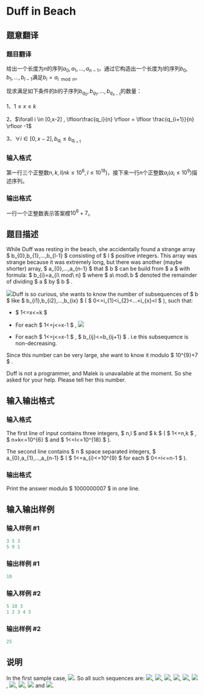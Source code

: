 # Duff in Beach

## 题意翻译

### 题目翻译

给出一个长度为$n$的序列$a_0,a_1,...,a_{n-1}$，通过它构造出一个长度为$l$的序列$b_0,b_1,...,b_{l-1}$满足$b_i = a_{i \mod n}$。

现求满足如下条件的$b$的子序列$b_{q_0} , b_{q_1},...,b_{q_{x-1}}$的数量：

1、$1 \leq x \leq k$

2、$\forall i \in [0,x-2] , \lfloor\frac{q_i}{n} \rfloor = \lfloor \frac{q_{i+1}}{n} \rfloor -1$

3、$\forall i \in [0,x-2] , b_{q_i} \leq b_{q_{i+1}}$

### 输入格式

第一行三个正整数$n,k,l(nk \leq 10^6 , l \leq 10^{18})$，接下来一行$n$个正整数$a_i(a_i \leq 10^9)$描述序列。

### 输出格式

一行一个正整数表示答案模$10^9+7$。

## 题目描述

While Duff was resting in the beach, she accidentally found a strange array $ b_{0},b_{1},...,b_{l-1} $ consisting of $ l $ positive integers. This array was strange because it was extremely long, but there was another (maybe shorter) array, $ a_{0},...,a_{n-1} $ that $ b $ can be build from $ a $ with formula: $ b_{i}=a_{i\ mod\ n} $ where $ a\ mod\ b $ denoted the remainder of dividing $ a $ by $ b $ .

![](https://cdn.luogu.com.cn/upload/vjudge_pic/CF587B/d1dab0189dcbc30fd0c5c324e09a0d006de15eb1.png)Duff is so curious, she wants to know the number of subsequences of $ b $ like $ b_{i1},b_{i2},...,b_{ix} $ ( $ 0<=i_{1}&lt;i_{2}&lt;...&lt;i_{x}&lt;l $ ), such that:

- $ 1<=x<=k $

- For each $ 1<=j<=x-1 $ , ![](https://cdn.luogu.com.cn/upload/vjudge_pic/CF587B/cb3c5f7763e5efc5420c0e7bfb01544f757066d7.png)

- For each $ 1<=j<=x-1 $ , $ b_{ij}<=b_{ij+1} $ . i.e this subsequence is non-decreasing.

Since this number can be very large, she want to know it modulo $ 10^{9}+7 $ .

Duff is not a programmer, and Malek is unavailable at the moment. So she asked for your help. Please tell her this number.

## 输入输出格式

### 输入格式

The first line of input contains three integers, $ n,l $ and $ k $ ( $ 1<=n,k $ , $ n×k<=10^{6} $ and $ 1<=l<=10^{18} $ ).

The second line contains $ n $ space separated integers, $ a_{0},a_{1},...,a_{n-1} $ ( $ 1<=a_{i}<=10^{9} $ for each $ 0<=i<=n-1 $ ).

### 输出格式

Print the answer modulo $ 1000000007 $ in one line.

## 输入输出样例

### 输入样例 #1

```cpp
3 5 3
5 9 1

```
### 输出样例 #1

```cpp
10

```
### 输入样例 #2

```cpp
5 10 3
1 2 3 4 5

```
### 输出样例 #2

```cpp
25

```
## 说明

In the first sample case, ![](https://cdn.luogu.com.cn/upload/vjudge_pic/CF587B/e203c59fa4514192459985b0817cae7e512099c6.png). So all such sequences are: ![](https://cdn.luogu.com.cn/upload/vjudge_pic/CF587B/00e4e91cd4a594888eedcd67c9e69d4094a90345.png), ![](https://cdn.luogu.com.cn/upload/vjudge_pic/CF587B/cdd3e3d0d956421d5d8cd2838632f4e3cd7d0af4.png), ![](https://cdn.luogu.com.cn/upload/vjudge_pic/CF587B/7f7b139a743d7ce88b395499128708f29bfdf0b9.png), ![](https://cdn.luogu.com.cn/upload/vjudge_pic/CF587B/12393dcd04e9e0850ef671f96dabfb383ce97878.png), ![](https://cdn.luogu.com.cn/upload/vjudge_pic/CF587B/4b220af8de32b09043405b2bd6363ded2eefca0f.png), ![](https://cdn.luogu.com.cn/upload/vjudge_pic/CF587B/e21e90924631a3c49468ec23e21216d6442c4e0f.png), ![](https://cdn.luogu.com.cn/upload/vjudge_pic/CF587B/6ae4c31a3e68cdea3eb504c050a788cbffe73451.png), ![](https://cdn.luogu.com.cn/upload/vjudge_pic/CF587B/acccff29063f66eddd3e6f721a68b757f796bd6c.png), ![](https://cdn.luogu.com.cn/upload/vjudge_pic/CF587B/e585e51cc52e2383c99bfb65a5a7624c6504daec.png) and ![](https://cdn.luogu.com.cn/upload/vjudge_pic/CF587B/e6fec459092699e6d49d21a0eeaa5fa149558d1c.png).

